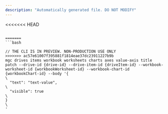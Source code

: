 ```yaml
---
description: "Automatically generated file. DO NOT MODIFY"
---
```


<<<<<<< HEAD
```cli

=======
```bash

// THE CLI IS IN PREVIEW. NON-PRODUCTION USE ONLY
>>>>>>> ac57e61007f395881f1814eae37dc23911227b9b
mgc drives items workbook worksheets charts axes value-axis title patch --drive-id {drive-id} --drive-item-id {driveItem-id} --workbook-worksheet-id {workbookWorksheet-id} --workbook-chart-id {workbookChart-id} --body '{\
  "text": "text-value",\
  "visible": true\
}\
'

```